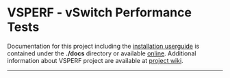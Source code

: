 # VSPERF - vSwitch Performance Tests

Documentation for this project including the [installation userguide] is contained
under the **./docs** directory or available [online].
Additional information about VSPERF project are available at [project wiki].

---

[installation userguide]: docs/configguide/installation.rst
[online]: http://artifacts.opnfv.org/vswitchperf/docs/index.html
[project wiki]: https://wiki.opnfv.org/display/vsperf/VSperf+Home
